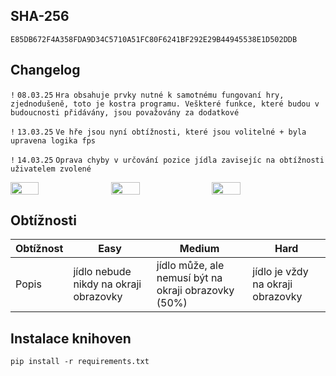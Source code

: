 
## SHA-256
```SHA-256
E85DB672F4A358FDA9D34C5710A51FC80F6241BF292E29B44945538E1D502DDB
```

## Changelog

`!` `08.03.25` `Hra obsahuje prvky nutné k samotnému fungovaní hry, zjednodušeně, toto je kostra programu. Veškteré funkce, které budou v budoucnosti přidávány, jsou považovány za dodatkové`

`!` `13.03.25` `Ve hře jsou nyní obtížnosti, které jsou volitelné + byla upravena logika fps`

`!` `14.03.25` `Oprava chyby v určování pozice jídla zavisejíc na obtížnosti uživatelem zvolené`

<div style="display: flex; gap: 10px;">
    <img src="https://github.com/Jak0ub/PyGame/blob/main/img/1.png" width="30%" height="40%">
    <img src="https://github.com/Jak0ub/PyGame/blob/main/img/2.png" width="30%" height="40%">
    <img src="https://github.com/Jak0ub/PyGame/blob/main/img/3.png" width="30%" height="40%">
</div>

## Obtížnosti

| Obtížnost | Easy  | Medium  | Hard |
| ------- | --- | --- | --- |
| Popis | jídlo nebude nikdy na okraji obrazovky | jídlo může, ale nemusí být na okraji obrazovky (50%) | jídlo je vždy na okraji obrazovky |


## Instalace knihoven

```
pip install -r requirements.txt
```

